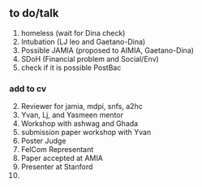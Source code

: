 ## to do/talk
1. homeless (wait for Dina check)
2. Intubation (LJ leo and Gaetano-Dina)
3. Possible JAMIA (proposed to AIMIA, Gaetano-Dina)
4. SDoH (Financial problem and Social/Env)
5. check if it is possible PostBac


### add to cv
2. Reviewer for jamia, mdpi, snfs, a2hc
3. Yvan, Lj, and Yasmeen mentor
4. Workshop with ashwag and Ghada
5. submission paper workshop with Yvan
6. Poster Judge 
7. FelCom Representant 
8. Paper accepted at AMIA
9. Presenter at Stanford 
10. 